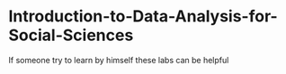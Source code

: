 # Introduction-to-Data-Analysis-for-Social-Sciences
If someone try to learn by himself these labs can be helpful 

